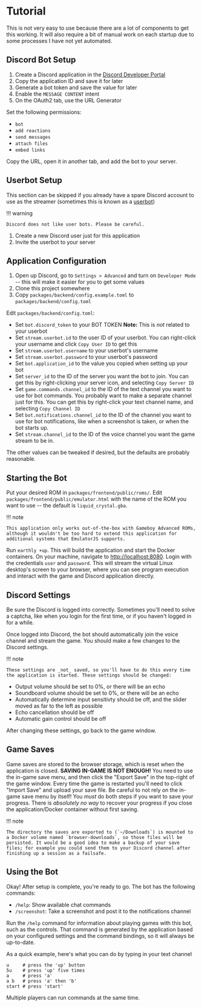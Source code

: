 # Tutorial

This is not very easy to use because there are a lot of components to get this working. It will also require a bit of manual work on each startup due to some processes I have not yet automated.

## Discord Bot Setup

1. Create a Discord application in the [Discord Developer Portal](https://discord.com/developers/applications)
1. Copy the application ID and save it for later
1. Generate a bot token and save the value for later
1. Enable the `MESSAGE CONTENT` intent
1. On the OAuth2 tab, use the URL Generator

Set the following permissions:

- `bot`
- `add reactions`
- `send messages`
- `attach files`
- `embed links`

Copy the URL, open it in another tab, and add the bot to your server.

## Userbot Setup

This section can be skipped if you already have a spare Discord account to use as the streamer (sometimes this is known as a [userbot](https://support.discord.com/hc/en-us/articles/115002192352-Automated-user-accounts-self-bots-))

!!! warning

    Discord does not like user bots. Please be careful.

1. Create a new Discord user just for this application
2. Invite the userbot to your server

## Application Configuration

1. Open up Discord, go to `Settings > Advanced` and turn on `Developer Mode` -- this will make it easier for you to get some values
1. Clone this project somewhere
1. Copy `packages/backend/config.example.toml` to `packages/backend/config.toml`

Edit `packages/backend/config.toml`:

- Set `bot.discord_token` to your BOT TOKEN **Note:** This is _not_ related to your userbot
- Set `stream.userbot.id` to the user ID of your userbot. You can right-click your username and click `Copy User ID` to get this
- Set `stream.userbot.username` to your userbot's username
- Set `stream.userbot.password` to your userbot's password
- Set `bot.application_id` to the value you copied when setting up your bot
- Set `server_id` to the ID of the server you want the bot to join. You can get this by right-clicking your server icon, and selecting `Copy Server ID`
- Set `game.commands.channel_id` to the ID of the text channel you want to use for bot commands. You probably want to make a separate channel just for this. You can get this by right-click your text channel name, and selecting `Copy Channel ID`
- Set `bot.notifications.channel_id` to the ID of the channel you want to use for bot notifications, like when a screenshot is taken, or when the bot starts up.
- Set `stream.channel_id` to the ID of the voice channel you want the game stream to be in.

The other values can be tweaked if desired, but the defaults are probably reasonable.

## Starting the Bot

Put your desired ROM in `packages/frontend/public/roms/`. Edit `packages/frontend/public/emulator.html` with the name of the ROM you want to use -- the default is `liquid_crystal.gba`.

!!! note

    This application only works out-of-the-box with Gameboy Advanced ROMs, although it wouldn't be too hard to extend this application for additional systems that EmulatorJS supports.

Run `earthly +up`. This will build the application and start the Docker containers. On your machine, navigate to [http://localhost:8080](http://localhost:8080). Login with the credentials `user` and `password`. This will stream the virtual Linux desktop's screen to your browser, where you can see program execution and interact with the game and Discord application directly.

## Discord Settings

Be sure the Discord is logged into correctly. Sometimes you'll need to solve a captcha, like when you login for the first time, or if you haven't logged in for a while.

Once logged into Discord, the bot should automatically join the voice channel and stream the game. You should make a few changes to the Discord settings.

!!! note

    These settings are _not_ saved, so you'll have to do this every time the application is started. These settings should be changed:

- Output volume should be set to 0%, or there will be an echo
- Soundboard volume should be set to 0%, or there will be an echo
- Automatically determine input sensitivty should be off, and the slider moved as far to the left as possible
- Echo cancellation should be off
- Automatic gain control should be off

After changing these settings, go back to the game window.

## Game Saves

Game saves are stored to the browser storage, which is reset when the application is closed. **SAVING IN-GAME IS NOT ENOUGH!** You need to use the in-game save menu, and then click the "Export Save" in the top-right of the game window. Every time the game is restarted you'll need to click "Import Save" and upload your save file. Be careful to not rely on the in-game save menu by itself! You _must_ do both steps if you want to save your progress. There is _absolutely no way_ to recover your progress if you close the application/Docker container without first saving.

!!! note

    The directory the saves are exported to (`~/Downloads`) is mounted to a Docker volume named `browser-downloads`, so those files will be persisted. It would be a good idea to make a backup of your save files; for example you could send them to your Discord channel after finishing up a session as a failsafe.

## Using the Bot

Okay! After setup is complete, you're ready to go. The bot has the following commands:

- `/help`: Show available chat commands
- `/screenshot`: Take a screenshot and post it to the notifications channel

Run the `/help` command for information about playing games with this bot, such as the controls. That command is generated by the application based on your configured settings and the command bindings, so it will always be up-to-date.

As a quick example, here's what you can do by typing in your text channel

```text
u     # press the 'up' button
5u    # press 'up' five times
a     # press 'a'
a b   # press 'a' then 'b'
start # press 'start'
```

Multiple players can run commands at the same time.
